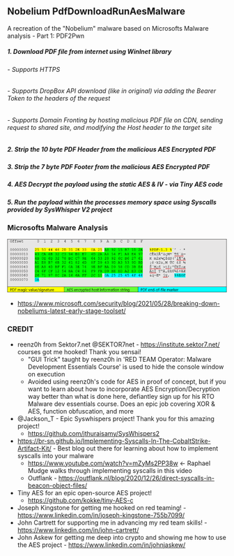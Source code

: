 ## Nobelium PdfDownloadRunAesMalware
A recreation of the "Nobelium" malware based on Microsofts Malware analysis - Part 1: PDF2Pwn
##### 1. Download PDF file from internet using WinInet library
  ###### - Supports HTTPS
  ###### - Supports DropBox API download (like in original) via adding the Bearer Token to the headers of the request
  ###### - Supports Domain Fronting by hosting malicious PDF file on CDN, sending request to shared site, and modifying the Host header to the target site 
##### 2. Strip the 10 byte PDF Header from the malicious AES Encrypted PDF
##### 3. Strip the 7 byte PDF Footer from the malicious AES Encrypted PDF
##### 4. AES Decrypt the payload using the static AES & IV - via Tiny AES code 
##### 5. Run the payload within the processes memory space using Syscalls provided by SysWhisper V2 project 
### Microsofts Malware Analysis
![](NOBELIUM-Fig14.png)
+ https://www.microsoft.com/security/blog/2021/05/28/breaking-down-nobeliums-latest-early-stage-toolset/
### CREDIT
+ reenz0h from Sektor7.net @SEKTOR7net - https://institute.sektor7.net/ courses got me hooked! Thank you sensai!
  + "GUI Trick" taught by reenz0h in 'RED TEAM Operator: Malware Development Essentials Course' is used to hide the console window on execution
  + Avoided using reenz0h's code for AES in proof of concept, but if you want to learn about how to incorporate AES Encryption/Decryption way better than what is done here, defiantley sign up for his RTO Malware dev essentials course. Does an epic job covering XOR & AES, function obfuscation, and more
+ @Jackson_T - Epic Syswhispers project! Thank you for this amazing project!
  + https://github.com/jthuraisamy/SysWhispers2
+ https://br-sn.github.io/Implementing-Syscalls-In-The-CobaltStrike-Artifact-Kit/ - Best blog out there for learning about how to implement syscalls into your malware
  + https://www.youtube.com/watch?v=mZyMs2PP38w <- Raphael Mudge walks through implementing syscalls in this video
  + Outflank - https://outflank.nl/blog/2020/12/26/direct-syscalls-in-beacon-object-files/ 
+ Tiny AES for an epic open-source AES project!
  + https://github.com/kokke/tiny-AES-c
+ Joseph Kingstone for getting me hooked on red teaming! - https://www.linkedin.com/in/joseph-kingstone-755b7099/
+ John Cartrett for supporting me in advancing my red team skills! - https://www.linkedin.com/in/john-cartrett/
+ John Askew for getting me deep into crypto and showing me how to use the AES project - https://www.linkedin.com/in/johnjaskew/
